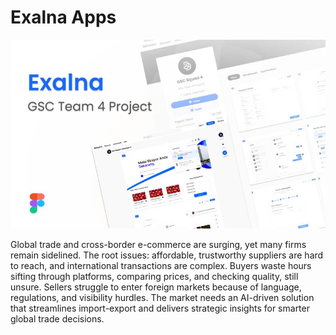 
# Exalna Apps

<img src="https://github.com/zackyfachrur/exalna-export-app/blob/main/fe-exalna-export/public/Welcome-Images.jpeg"/>

Global trade and cross-border e-commerce are surging, yet many firms remain sidelined. The root issues: affordable, trustworthy suppliers are hard to reach, and international transactions are complex. Buyers waste hours sifting through platforms, comparing prices, and checking quality, still unsure. Sellers struggle to enter foreign markets because of language, regulations, and visibility hurdles. The market needs an AI-driven solution that streamlines import-export and delivers strategic insights for smarter global trade decisions.

